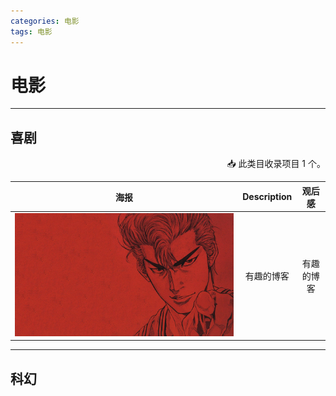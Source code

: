 ```yaml
---
categories: 电影
tags: 电影
---
```




# 电影

---
## 喜剧
<p align="right">
📥 此类目收录项目 1 个。
</p>

|                                                                                                                                                        海报                                                                                                                                                        | Description |  观后感  |
|:----------------------------------------------------------------------------------------------------------------------------------------------------------------------------------------------------------------------------------------------------------------------------------------------------------------:|:-----------:|:-----:|
| [![灌篮高手](https://github.com/HYBG-1126/Picture_Manager/blob/master/img/%E5%A3%81%E7%BA%B8/%E7%81%8C%E7%AF%AE%E9%AB%98%E6%89%8B/%E7%81%8C%E7%AF%AE%E9%AB%98%E6%89%8B22.jpg?raw=true "灌篮高手")](https://github.com/HYBG-1126/Picture_Manager/tree/master/img/%E5%A3%81%E7%BA%B8/%E7%81%8C%E7%AF%AE%E9%AB%98%E6%89%8B) |    有趣的博客    | 有趣的博客 |





---
## 科幻
